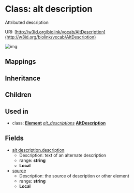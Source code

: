 # Class: alt description


Attributed description

URI: [http://w3id.org/biolink/vocab/AltDescription](http://w3id.org/biolink/vocab/AltDescription)

![img](http://yuml.me/diagram/nofunky;dir:TB/class/\[Element]-%20alt_descriptions(i)%20*>\[AltDescription|description:string%20%3F;source:string%20%3F])
## Mappings

## Inheritance

## Children

## Used in

 *  class: **[Element](Element.md)** *[alt_descriptions](alt_descriptions.md)* **[AltDescription](AltDescription.md)**
## Fields

 * [alt description.description](alt_description_text.md)
    * Description: text of an alternate description
    * range: **string**
    * __Local__
 * [source](source.md)
    * Description: the source of description or other element
    * range: **string**
    * __Local__
